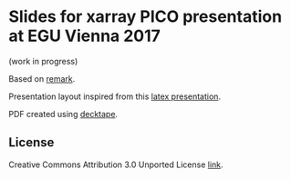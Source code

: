 # Slides for xarray PICO presentation at EGU Vienna 2017

(work in progress)

Based on [remark](https://github.com/gnab/remark).

Presentation layout inspired from this
[latex presentation](https://github.com/snowtechblog/pico-latex-presentation).

PDF created using [decktape](https://github.com/astefanutti/decktape).

## License

Creative Commons Attribution 3.0 Unported License
[link](https://creativecommons.org/licenses/by/3.0/legalcode).
